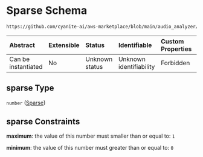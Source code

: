 # Sparse Schema

```txt
https://github.com/cyanite-ai/aws-marketplace/blob/main/audio_analyzer/schemes/marketplace_v1/schema/TaggingV8.schema.json#/$defs/CharacterScoresV1/properties/sparse
```



| Abstract            | Extensible | Status         | Identifiable            | Custom Properties | Additional Properties | Access Restrictions | Defined In                                                                     |
| :------------------ | :--------- | :------------- | :---------------------- | :---------------- | :-------------------- | :------------------ | :----------------------------------------------------------------------------- |
| Can be instantiated | No         | Unknown status | Unknown identifiability | Forbidden         | Allowed               | none                | [TaggingV8.schema.json\*](../out/TaggingV8.schema.json "open original schema") |

## sparse Type

`number` ([Sparse](taggingv8-defs-characterscoresv1-properties-sparse.md))

## sparse Constraints

**maximum**: the value of this number must smaller than or equal to: `1`

**minimum**: the value of this number must greater than or equal to: `0`
